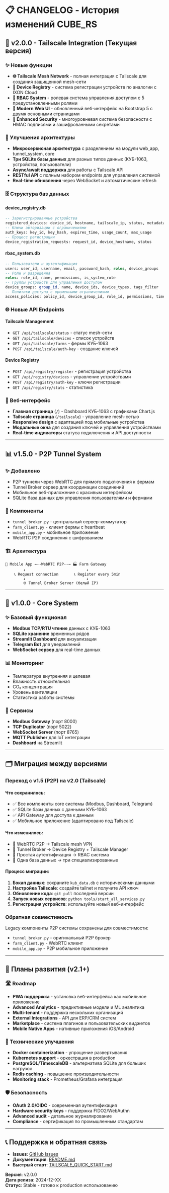 # 📋 CHANGELOG - История изменений CUBE_RS

## 🚀 v2.0.0 - Tailscale Integration (Текущая версия)

### ✨ Новые функции
- **🌐 Tailscale Mesh Network** - полная интеграция с Tailscale для создания защищенной mesh-сети
- **📱 Device Registry** - система регистрации устройств по аналогии с IXON Cloud
- **👥 RBAC System** - ролевая система управления доступом с 5 предустановленными ролями
- **🎨 Modern Web UI** - обновленный веб-интерфейс на Bootstrap 5 с двумя основными страницами
- **🔐 Enhanced Security** - многоуровневая система безопасности с HMAC подписями и зашифрованными секретами

### 🔧 Улучшения архитектуры
- **Микросервисная архитектура** с разделением на модули web_app, tunnel_system, core
- **Три SQLite базы данных** для разных типов данных (КУБ-1063, устройства, пользователи)
- **Async/await поддержка** для работы с Tailscale API
- **RESTful API** с полным набором endpoints для управления системой
- **Real-time обновления** через WebSocket и автоматические refresh

### 🗄️ Структура баз данных

#### device_registry.db
```sql
-- Зарегистрированные устройства
registered_devices: device_id, hostname, tailscale_ip, status, metadata, tags
-- Ключи авторизации с ограничениями
auth_keys: key_id, key_hash, expires_time, usage_count, max_usage
-- Процесс регистрации
device_registration_requests: request_id, device_hostname, status
```

#### rbac_system.db  
```sql
-- Пользователи и аутентификация
users: user_id, username, email, password_hash, roles, device_groups
-- Роли и разрешения
roles: role_id, name, permissions, is_system_role
-- Группы устройств для управления доступом
device_groups: group_id, name, device_ids, device_types, tags_filter
-- Политики доступа с временными ограничениями  
access_policies: policy_id, device_group_id, role_id, permissions, time_restrictions
```

### 🌐 Новые API Endpoints

#### Tailscale Management
- `GET /api/tailscale/status` - статус mesh-сети
- `GET /api/tailscale/devices` - список устройств
- `GET /api/tailscale/farms` - фермы КУБ-1063
- `POST /api/tailscale/auth-key` - создание ключей

#### Device Registry  
- `POST /api/registry/register` - регистрация устройства
- `GET /api/registry/devices` - управление устройствами
- `POST /api/registry/auth-key` - ключи регистрации
- `GET /api/registry/stats` - статистика

### 📱 Веб-интерфейс
- **Главная страница** (`/`) - Dashboard КУБ-1063 с графиками Chart.js
- **Tailscale страница** (`/tailscale`) - управление mesh-сетью
- **Responsive design** с адаптацией под мобильные устройства
- **Модальные окна** для создания ключей и управления устройствами
- **Real-time индикаторы** статуса подключения и API доступности

---

## 📊 v1.5.0 - P2P Tunnel System

### ✨ Добавлено
- P2P туннели через WebRTC для прямого подключения к фермам
- Tunnel Broker сервер для координации соединений
- Мобильное веб-приложение с красивым интерфейсом
- SQLite база данных для управления пользователями и фермами

### 🔧 Компоненты
- `tunnel_broker.py` - центральный сервер-коммутатор
- `farm_client.py` - клиент фермы с heartbeat
- `mobile_app.py` - мобильное приложение
- WebRTC P2P соединения с шифрованием

### 🏗️ Архитектура
```
📱 Mobile App ←--WebRTC P2P--→ 🏭 Farm Gateway
        ↓                           ↓
    📞 Request connection       📞 Register every 5min  
        ↓                           ↓
        🌐 Tunnel Broker Server (белый IP)
```

---

## 🌟 v1.0.0 - Core System

### ✨ Базовый функционал
- **Modbus TCP/RTU чтение** данных с КУБ-1063
- **SQLite хранение** временных рядов
- **Streamlit Dashboard** для визуализации
- **Telegram Bot** для уведомлений
- **WebSocket сервер** для real-time данных

### 📊 Мониторинг
- Температура внутренняя и целевая
- Влажность относительная  
- CO₂ концентрация
- Уровень вентиляции
- Статистика работы системы

### 🔧 Сервисы
- **Modbus Gateway** (порт 8000)
- **TCP Duplicator** (порт 5022) 
- **WebSocket Server** (порт 8765)
- **MQTT Publisher** для IoT интеграции
- **Dashboard** на Streamlit

---

## 🗂️ Миграция между версиями

### Переход с v1.5 (P2P) на v2.0 (Tailscale)

#### Что сохранилось:
- ✅ Все компоненты core системы (Modbus, Dashboard, Telegram)
- ✅ SQLite базы данных с данными КУБ-1063
- ✅ API Gateway для доступа к данным
- ✅ Мобильное приложение (адаптировано под Tailscale)

#### Что изменилось:
- 🔄 WebRTC P2P → Tailscale mesh VPN
- 🔄 Tunnel Broker → Device Registry + Tailscale Manager
- 🔄 Простая аутентификация → RBAC система
- 🔄 Одна база данных → три специализированные

#### Процесс миграции:
1. **Бэкап данных**: сохраните `kub_data.db` с историческими данными
2. **Настройка Tailscale**: создайте tailnet и получите API ключ  
3. **Обновление кода**: `git pull` последней версии
4. **Запуск новых сервисов**: `python tools/start_all_services.py`
5. **Регистрация устройств**: используйте новый веб-интерфейс

### Обратная совместимость
Legacy компоненты P2P системы сохранены для совместимости:
- `tunnel_broker.py` - оригинальный P2P брокер
- `farm_client.py` - WebRTC клиент
- `mobile_app.py` - P2P мобильное приложение

---

## 🔮 Планы развития (v2.1+)

### 🛣️ Roadmap
- **PWA поддержка** - установка веб-интерфейса как мобильное приложение
- **Advanced Analytics** - предиктивные модели и ML аналитика
- **Multi-tenant** - поддержка нескольких организаций
- **External Integrations** - API для ERP/CRM систем
- **Marketplace** - система плагинов и пользовательских виджетов
- **Mobile Native Apps** - нативные приложения iOS/Android

### 🔧 Технические улучшения
- **Docker containerization** - упрощение развертывания
- **Kubernetes support** - оркестрация в production
- **PostgreSQL/TimescaleDB** - альтернатива SQLite для больших нагрузок
- **Redis caching** - повышение производительности
- **Monitoring stack** - Prometheus/Grafana интеграция

### 🛡️ Безопасность
- **OAuth 2.0/OIDC** - современная аутентификация
- **Hardware security keys** - поддержка FIDO2/WebAuthn  
- **Advanced audit** - детальное журналирование
- **Compliance** - сертификация по промышленным стандартам

---

## 📞 Поддержка и обратная связь

- **Issues**: [GitHub Issues](https://github.com/your-repo/CUBE_RS/issues)
- **Документация**: [README.md](README.md)
- **Быстрый старт**: [TAILSCALE_QUICK_START.md](TAILSCALE_QUICK_START.md)

**Версия**: v2.0.0  
**Дата релиза**: 2024-12-XX  
**Статус**: Stable - готово к production использованию